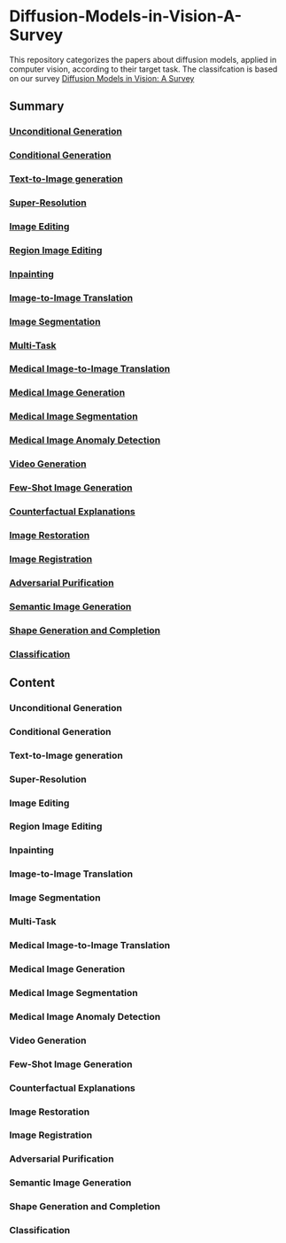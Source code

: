 # Diffusion-Models-in-Vision-A-Survey
This repository categorizes the papers about diffusion models, applied in computer vision, according to their target task. The classifcation is based on our survey [Diffusion Models in Vision: A Survey](https://arxiv.org/abs/2209.04747v1)

## Summary
### [Unconditional Generation](#1)
### [Conditional Generation](#2)
### [Text-to-Image generation ](#3)
### [Super-Resolution ](#4)
### [Image Editing](#5)
### [Region Image Editing](#6)
### [Inpainting](#7)
### [Image-to-Image Translation](#8)
### [Image Segmentation ](#9)
### [Multi-Task](#10)
### [Medical Image-to-Image Translation](#11)
### [Medical Image Generation](#12)
### [Medical Image Segmentation](#13)
### [Medical Image Anomaly Detection](#14)
### [Video Generation](#15)
### [Few-Shot Image Generation ](#16)
### [Counterfactual Explanations ](#17)
### [Image Restoration](#18)
### [Image Registration](#19)
### [Adversarial Purification](#20)
### [Semantic Image Generation](#21)
### [Shape Generation and Completion](#22)
### [Classification](#23)

## Content

### Unconditional Generation
### Conditional Generation
### Text-to-Image generation 
### Super-Resolution 
### Image Editing
### Region Image Editing
### Inpainting
### Image-to-Image Translation
### Image Segmentation 
### Multi-Task
### Medical Image-to-Image Translation
### Medical Image Generation
### Medical Image Segmentation
### Medical Image Anomaly Detection
### Video Generation
### Few-Shot Image Generation 
### Counterfactual Explanations 
### Image Restoration
### Image Registration
### Adversarial Purification
### Semantic Image Generation
### Shape Generation and Completion
### Classification



